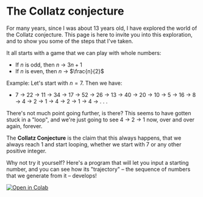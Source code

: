# The Collatz conjecture
For many years, since I was about 13 years old, I have explored the world of the Collatz conjecture. This page is here to invite you into this exploration, and to show you some of the steps that I've taken.

It all starts with a game that we can play with whole numbers:

* If $n$ is odd, then $n$ → $3n+1$
* If $n$ is even, then $n$ → $\frac{n}{2}$

Example: Let's start with $n=7$. Then we have:

* 7 → 22 → 11 → 34 → 17 → 52 → 26 → 13 → 40 → 20 → 10 → 5 → 16 → 8 → 4 → 2 → 1 → 4 → 2 → 1 → 4  → . . .

There's not much point going further, is there? This seems to have gotten stuck in a "loop", and we're just going to see 4 → 2 → 1 now, over and over again, forever.

The **Collatz Conjecture** is the claim that this always happens, that we always reach 1 and start looping, whether we start with 7 or any other positive integer.

Why not try it yourself? Here's a program that will let you input a starting number, and you can see how its "trajectory" – the sequence of numbers that we generate from it – develops!

[![Open in Colab](https://colab.research.google.com/assets/colab-badge.svg)](https://colab.research.google.com/github/GTonyJacobs/Collatz/blob/main/intro_trajectory_finder.ipynb)
